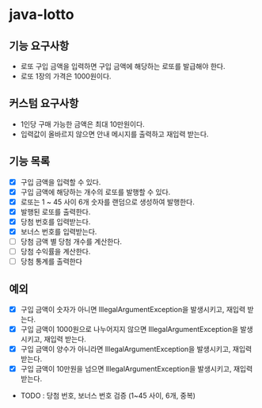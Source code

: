 # java-lotto

## 기능 요구사항
- 로또 구입 금액을 입력하면 구입 금액에 해당하는 로또를 발급해야 한다.
- 로또 1장의 가격은 1000원이다.

## 커스텀 요구사항
- 1인당 구매 가능한 금액은 최대 10만원이다.
- 입력값이 올바르지 않으면 안내 메시지를 출력하고 재입력 받는다.

## 기능 목록
- [x] 구입 금액을 입력할 수 있다.
- [x] 구입 금액에 해당하는 개수의 로또를 발행할 수 있다.
- [x] 로또는 1 ~ 45 사이 6개 숫자를 랜덤으로 생성하여 발행한다.
- [x] 발행된 로또를 출력한다.
- [x] 당첨 번호를 입력받는다.
- [x] 보너스 번호를 입력받는다.
- [ ] 당첨 금액 별 당첨 개수를 계산한다.
- [ ] 당첨 수익률을 계산한다.
- [ ] 당첨 통계를 출력한다

## 예외
- [x] 구입 금액이 숫자가 아니면 IllegalArgumentException을 발생시키고, 재입력 받는다.
- [x] 구입 금액이 1000원으로 나누어지지 않으면 IllegalArgumentException을 발생시키고, 재입력 받는다.
- [x] 구입 금액이 양수가 아니라면 IllegalArgumentException을 발생시키고, 재입력 받는다.
- [x] 구입 금액이 10만원을 넘으면 IllegalArgumentException을 발생시키고, 재입력 받는다.
- TODO : 당첨 번호, 보너스 번호 검증 (1~45 사이, 6개, 중복)

